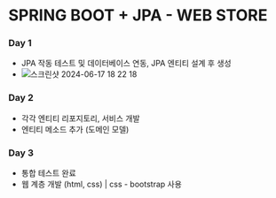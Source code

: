 # SPRING BOOT + JPA - WEB STORE 

### Day 1
- JPA 작동 테스트 및 데이터베이스 연동, JPA 엔티티 설계 후 생성
- ![스크린샷 2024-06-17 18 22 18](https://github.com/esparant/store/assets/116939068/73b66639-354a-4a32-b400-1a39b22a90da)
### Day 2
- 각각 엔티티 리포지토리, 서비스 개발
- 엔티티 메소드 추가 (도메인 모델)
### Day 3
- 통합 테스트 완료
- 웹 계층 개발 (html, css) | css - bootstrap 사용
